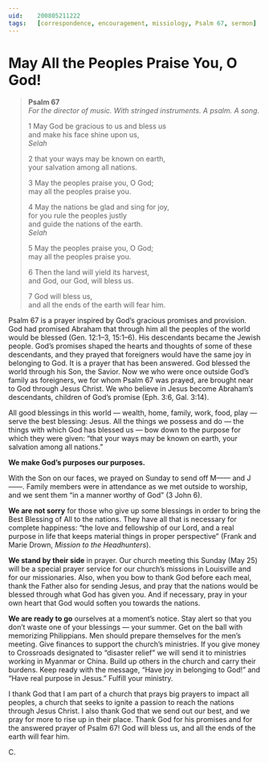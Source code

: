 ```yaml
---
uid:	200805211222
tags:	[correspondence, encouragement, missiology, Psalm 67, sermon]
---
```

  
# May All the Peoples Praise You, O God!

> **Psalm 67**  
> *For the director of music. With stringed instruments. A psalm. A song.*
> 
> 1 May God be gracious to us and bless us  
> and make his face shine upon us,  
> *Selah*
> 
> 2 that your ways may be known on earth,  
> your salvation among all nations.
> 
> 3 May the peoples praise you, O God;  
> may all the peoples praise you.
> 
> 4 May the nations be glad and sing for joy,  
> for you rule the peoples justly  
> and guide the nations of the earth.  
> *Selah*
> 
> 5 May the peoples praise you, O God;  
> may all the peoples praise you.
> 
> 6 Then the land will yield its harvest,  
> and God, our God, will bless us.
> 
> 7 God will bless us,  
> and all the ends of the earth will fear him.

Psalm 67 is a prayer inspired by God’s gracious promises and provision. God had promised Abraham that through him all the peoples of the world would be blessed (Gen. 12:1–3, 15:1–6). His descendants became the Jewish people. God’s promises shaped the hearts and thoughts of some of these descendants, and they prayed that foreigners would have the same joy in belonging to God. It is a prayer that has been answered. God blessed the world through his Son, the Savior. Now we who were once outside God’s family as foreigners, we for whom Psalm 67 was prayed, are brought near to God through Jesus Christ. We who believe in Jesus become Abraham’s descendants, children of God’s promise (Eph. 3:6, Gal. 3:14).

All good blessings in this world — wealth, home, family, work, food, play — serve the best blessing: Jesus. All the things we possess and do — the things with which God has blessed us — bow down to the purpose for which they were given: “that your ways may be known on earth, your salvation among all nations.”

**We make God’s purposes our purposes.**

With the Son on our faces, we prayed on Sunday to send off M—— and J——. Family members were in attendance as we met outside to worship, and we sent them “in a manner worthy of God” (3 John 6).

**We are not sorry** for those who give up some blessings in order to bring the Best Blessing of All to the nations. They have all that is necessary for complete happiness: “the love and fellowship of our Lord, and a real purpose in life that keeps material things in proper perspective” (Frank and Marie Drown, *Mission to the Headhunters*).

**We stand by their side** in prayer. Our church meeting this Sunday (May 25) will be a special prayer service for our church’s missions in Louisville and for our missionaries. Also, when you bow to thank God before each meal, thank the Father also for sending Jesus, and pray that the nations would be blessed through what God has given you. And if necessary, pray in your own heart that God would soften you towards the nations.

**We are ready to go** ourselves at a moment’s notice. Stay alert so that you don’t waste one of your blessings — your summer. Get on the ball with memorizing Philippians. Men should prepare themselves for the men’s meeting. Give finances to support the church’s ministries. If you give money to Crossroads designated to “disaster relief” we will send it to ministries working in Myanmar or China. Build up others in the church and carry their burdens. Keep ready with the message, “Have joy in belonging to God!” and “Have real purpose in Jesus.” Fulfill your ministry.

I thank God that I am part of a church that prays big prayers to impact all peoples, a church that seeks to ignite a passion to reach the nations through Jesus Christ. I also thank God that we send out our best, and we pray for more to rise up in their place. Thank God for his promises and for the answered prayer of Psalm 67! God will bless us, and all the ends of the earth will fear him.

C.
